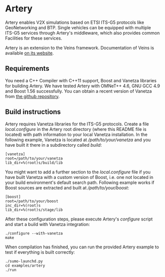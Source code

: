# Artery

Artery enables V2X simulations based on ETSI ITS-G5 protocols like GeoNetworking and BTP. Single vehicles can be equipped with multiple ITS-G5 services through Artery's middleware, which also provides common Facilities for these services.

Artery is an extension to the Veins framework. Documentation of Veins is available [on its website](http://veins.car2x.org).

## Requirements

You need a C++ Compiler with C++11 support, Boost and Vanetza libraries for building Artery.
We have tested Artery with OMNeT++ 4.6, GNU GCC 4.9 and Boost 1.56 successfully.
You can obtain a recent version of Vanetza from [the github repository](https://github.com/riebl/vanetza).

## Build instructions

Artery requires Vanetza libraries for the ITS-G5 protocols. Create a file *local.configure* in the Artery root directory (where this README file is located) with path information to your local Vanetza installation. In the following example, Vanetza is located at */path/to/your/vanetza* and you have built it there in a subdirectory called *build*:

    [vanetza]
    root=/path/to/your/vanetza
    lib_dir=%(root)s/build/lib

You might want to add a further section to the *local.configure* file if you have built Vanetza with a custom version of Boost, i.e. one not located in your build environment's default search path. Following example works if Boost sources are extracted and built at */path/to/your/boost*:

    [boost]
    root=/path/to/your/boost
    inc_dir=%(root)s
    lib_dir=%(root)s/stage/lib

After these configuration steps, please execute Artery's *configure* script and start a build with Vanetza integration:

    ./configure --with-vanetza
    make

When compilation has finished, you can run the provided Artery example to test if everything is built correctly:

    ./sumo-launchd.py
    cd examples/artery
    ./run
